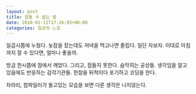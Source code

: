 ```yaml
---
layout: post
title: 잠들 수 없는 밤
date: 2010-01-11T17:26:03+00:00
categories: 일상의-느낌
---
```

일곱시쯤에 누웠다. 늦잠을 잤는데도 저녁을 먹고나면 졸립다. 일단 자보자. 이대로 아침까지 잘 수 있다면, 얼마나 좋을까.

방금 한시쯤에 잠에서 깨었다. 그리고, 잠들지 못한다. 숨막히는 공상들. 생각임을 알고 있음에도 반응하는 감각기관들. 한참을 뒤척이다 포기하고 코딩을 한다.

차라리, 컴파일러가 돌고있는 모습을 보면 다른 생각은 나지않는다.
